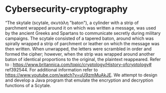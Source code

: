 # Cybersecurity-cryptography
“The skytale (scytale, σκυτάλη "baton"), a cylinder with a strip of parchment wrapped around it on which was written a message, was used by the ancient Greeks and Spartans to communicate secretly during military campaigns. The scytale consisted of a tapered baton, around which was spirally wrapped a strip of parchment or leather on which the message was then written. When unwrapped, the letters were scrambled in order and formed the cipher; however, when the strip was wrapped around another baton of identical proportions to the original, the plaintext reappeared. Refer to : https://www.britannica.com/topic/cryptology/History-ofcryptology# ref392544. For additional information refer to https://www.youtube.com/watch?v=uU9zmMuAkJE. We attempt to design and develop a Java program that emulate the encryption and decryption functions of a Scytale.
